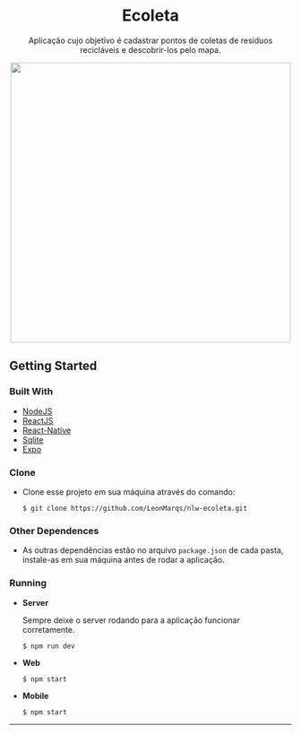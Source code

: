 # <h1 align="center">Ecoleta</h1>

<p align="center">
Aplicação cujo objetivo é cadastrar pontos de coletas de resíduos recicláveis e descobrir-los pelo mapa.
</p>

<p align="center">
<img src="https://imgur.com/NPqvbOz.png" width="500">
</p>

## Getting Started

### Built With
* [NodeJS](https://nodejs.org/en/download/)
* [ReactJS](https://github.com/facebook/react)
* [React-Native](https://github.com/facebook/react-native)
* [Sqlite](https://www.sqlite.org/index.html)
* [Expo](https://expo.io/learn)

### Clone
* Clone esse projeto em sua máquina através do comando:
  ```
  $ git clone https://github.com/LeonMarqs/nlw-ecoleta.git
  ```

### Other Dependences
* As outras dependências estão no arquivo `package.json` de cada pasta, instale-as em sua máquina antes de rodar a aplicação.

### Running

* <strong>Server</strong>

  Sempre deixe o server rodando para a aplicação funcionar corretamente.
  ```
  $ npm run dev
  ```

* <strong>Web</strong>
  ```
  $ npm start
  ```

* <strong>Mobile</strong>
  ```
  $ npm start
  ```

<hr>



